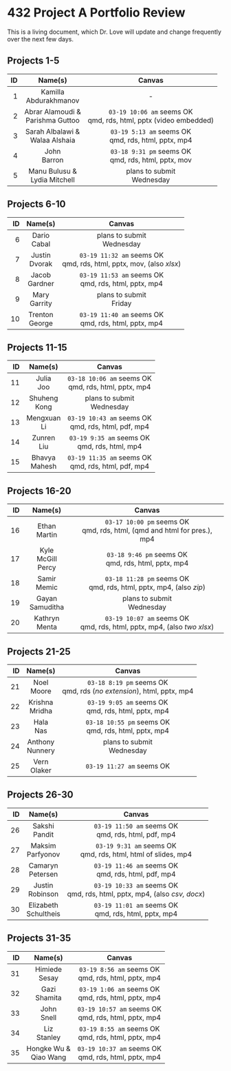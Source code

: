 # 432 Project A Portfolio Review

This is a living document, which Dr. Love will update and change frequently over the next few days.

## Projects 1-5

ID | Name(s)            | Canvas           |
-: | :--------------: | :----------------: |
1 | Kamilla <br /> Abdurakhmanov | -
2 | Abrar Alamoudi & <br /> Parishma Guttoo | `03-19 10:06 am` seems OK <br /> qmd, rds, html, pptx (video embedded)
3 | Sarah Albalawi & <br /> Walaa Alshaia | `03-19 5:13 am` seems OK <br /> qmd, rds, html, pptx, mp4
4 | John <br /> Barron | `03-18 9:31 pm` seems OK <br /> qmd, rds, html, pptx, mov
5 | Manu Bulusu & <br /> Lydia Mitchell | plans to submit <br /> Wednesday 

## Projects 6-10

ID | Name(s)            | Canvas           |
-: | :--------------: | :----------------: |
6 | Dario <br /> Cabal | plans to submit <br /> Wednesday
7 | Justin <br /> Dvorak | `03-19 11:32 am` seems OK <br /> qmd, rds, html, pptx, mov, (also *xlsx*)
8 | Jacob <br /> Gardner | `03-19 11:53 am` seems OK <br /> qmd, rds, html, pptx, mp4
9 | Mary <br /> Garrity | plans to submit <br /> Friday
10 | Trenton <br /> George | `03-19 11:40 am` seems OK <br /> qmd, rds, html, pptx, mp4

## Projects 11-15

ID | Name(s)            | Canvas           |
-: | :--------------: | :----------------: |
11 | Julia <br /> Joo | `03-18 10:06 am` seems OK <br /> qmd, rds, html, pptx, mp4
12 | Shuheng <br /> Kong | plans to submit <br /> Wednesday
13 | Mengxuan <br /> Li | `03-19 10:43 am` seems OK <br /> qmd, rds, html, pdf, mp4
14 | Zunren <br /> Liu | `03-19 9:35 am` seems OK <br /> qmd, rds, html, mp4
15 | Bhavya <br /> Mahesh | `03-19 11:35 am` seems OK <br /> qmd, rds, html, pdf, mp4

## Projects 16-20

ID | Name(s)            | Canvas           |
-: | :--------------: | :----------------: |
16 | Ethan <br /> Martin | `03-17 10:00 pm` seems OK <br /> qmd, rds, html, (qmd and html for pres.), mp4
17 | Kyle <br /> McGill Percy | `03-18 9:46 pm` seems OK <br /> qmd, rds, html, pptx, mp4
18 | Samir <br /> Memic | `03-18 11:28 pm` seems OK <br /> qmd, rds, html, pptx, mp4, (also *zip*)
19 | Gayan <br /> Samuditha | plans to submit <br /> Wednesday
20 | Kathryn <br /> Menta | `03-19 10:07 am` seems OK <br /> qmd, rds, html, pptx, mp4, (also *two xlsx*)

## Projects 21-25

ID | Name(s)            | Canvas           |
-: | :--------------: | :----------------: |
21 | Noel <br /> Moore | `03-18 8:19 pm` seems OK <br /> qmd, rds (*no extension*), html, pptx, mp4
22 | Krishna <br /> Mridha | `03-19 9:05 am` seems OK <br /> qmd, rds, html, pptx, mp4
23 | Hala <br /> Nas | `03-18 10:55 pm` seems OK <br /> qmd, rds, html, pptx, mp4
24 | Anthony <br /> Nunnery | plans to submit <br /> Wednesday
25 | Vern <br /> Olaker | `03-19 11:27 am` seems OK | qmd, rds, html, pptx, mp4

## Projects 26-30

ID | Name(s)            | Canvas           |
-: | :--------------: | :----------------: |
26 | Sakshi <br /> Pandit | `03-19 11:50 am` seems OK <br /> qmd, rds, html, pdf, mp4
27 | Maksim <br /> Parfyonov | `03-19 9:31 am` seems OK <br /> qmd, rds, html, html of slides, mp4
28 | Camaryn <br /> Petersen | `03-19 11:46 am` seems OK <br /> qmd, rds, html, pdf, mp4
29 | Justin <br /> Robinson | `03-19 10:33 am` seems OK <br /> qmd, rds, html, pptx, mp4, (also *csv, docx*)
30 | Elizabeth <br /> Schultheis | `03-19 11:01 am` seems OK <br /> qmd, rds, html, pptx, mp4

## Projects 31-35

ID | Name(s)            | Canvas           |
-: | :--------------: | :----------------: |
31 | Himiede <br /> Sesay | `03-19 8:56 am` seems OK <br /> qmd, rds, html, pptx, mp4
32 | Gazi <br /> Shamita | `03-19 1:06 am` seems OK <br /> qmd, rds, html, pptx, mp4
33 | John <br /> Snell | `03-19 10:57 am` seems OK <br /> qmd, rds, html, pptx, mp4
34 | Liz <br /> Stanley | `03-19 8:55 am` seems OK <br /> qmd, rds, html, pptx, mp4
35 | Hongke Wu & <br /> Qiao Wang | `03-19 10:37 am` seems OK <br /> qmd, rds, html, pptx, mp4


